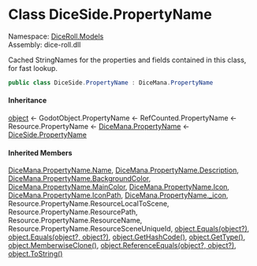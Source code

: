 # <a id="DiceRoll_Models_DiceSide_PropertyName"></a> Class DiceSide.PropertyName

Namespace: [DiceRoll.Models](DiceRoll.Models.md)  
Assembly: dice\-roll.dll  

Cached StringNames for the properties and fields contained in this class, for fast lookup.

```csharp
public class DiceSide.PropertyName : DiceMana.PropertyName
```

#### Inheritance

[object](https://learn.microsoft.com/dotnet/api/system.object) ← 
GodotObject.PropertyName ← 
RefCounted.PropertyName ← 
Resource.PropertyName ← 
[DiceMana.PropertyName](DiceRoll.Models.DiceMana.PropertyName.md) ← 
[DiceSide.PropertyName](DiceRoll.Models.DiceSide.PropertyName.md)

#### Inherited Members

[DiceMana.PropertyName.Name](DiceRoll.Models.DiceMana.PropertyName.md\#DiceRoll\_Models\_DiceMana\_PropertyName\_Name), 
[DiceMana.PropertyName.Description](DiceRoll.Models.DiceMana.PropertyName.md\#DiceRoll\_Models\_DiceMana\_PropertyName\_Description), 
[DiceMana.PropertyName.BackgroundColor](DiceRoll.Models.DiceMana.PropertyName.md\#DiceRoll\_Models\_DiceMana\_PropertyName\_BackgroundColor), 
[DiceMana.PropertyName.MainColor](DiceRoll.Models.DiceMana.PropertyName.md\#DiceRoll\_Models\_DiceMana\_PropertyName\_MainColor), 
[DiceMana.PropertyName.Icon](DiceRoll.Models.DiceMana.PropertyName.md\#DiceRoll\_Models\_DiceMana\_PropertyName\_Icon), 
[DiceMana.PropertyName.IconPath](DiceRoll.Models.DiceMana.PropertyName.md\#DiceRoll\_Models\_DiceMana\_PropertyName\_IconPath), 
[DiceMana.PropertyName.\_icon](DiceRoll.Models.DiceMana.PropertyName.md\#DiceRoll\_Models\_DiceMana\_PropertyName\_\_icon), 
Resource.PropertyName.ResourceLocalToScene, 
Resource.PropertyName.ResourcePath, 
Resource.PropertyName.ResourceName, 
Resource.PropertyName.ResourceSceneUniqueId, 
[object.Equals\(object?\)](https://learn.microsoft.com/dotnet/api/system.object.equals\#system\-object\-equals\(system\-object\)), 
[object.Equals\(object?, object?\)](https://learn.microsoft.com/dotnet/api/system.object.equals\#system\-object\-equals\(system\-object\-system\-object\)), 
[object.GetHashCode\(\)](https://learn.microsoft.com/dotnet/api/system.object.gethashcode), 
[object.GetType\(\)](https://learn.microsoft.com/dotnet/api/system.object.gettype), 
[object.MemberwiseClone\(\)](https://learn.microsoft.com/dotnet/api/system.object.memberwiseclone), 
[object.ReferenceEquals\(object?, object?\)](https://learn.microsoft.com/dotnet/api/system.object.referenceequals), 
[object.ToString\(\)](https://learn.microsoft.com/dotnet/api/system.object.tostring)

